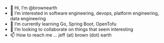 - 👋 Hi, I’m @brownearth
- 👀 I’m interested in software engineering, devops, platform engineering, data engineering
- 🌱 I’m currently learning Go, Spring Boot, OpenTofu
- 💞️ I’m looking to collaborate on things that seem interesting
- 📫 How to reach me ... jeff (at) brown (dot) earth

<!---
brownearth/brownearth is a ✨ special ✨ repository because its `README.md` (this file) appears on your GitHub profile.
You can click the Preview link to take a look at your changes.
--->
